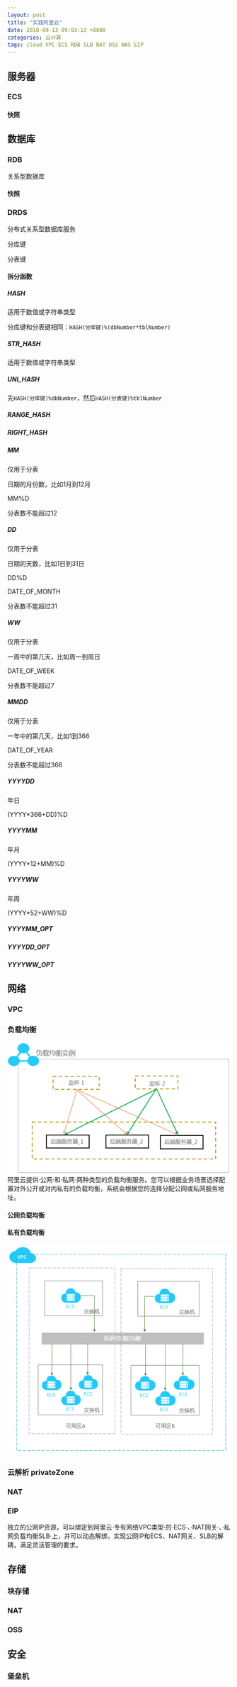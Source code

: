```yaml
---
layout: post
title: "实践阿里云"
date: 2018-09-13 09:03:13 +0800
categories: 云计算
tags: cloud VPC ECS RDB SLB NAT OSS NAS EIP
---
```


## 服务器
### ECS

#### 快照

## 数据库
### RDB

关系型数据库

#### 快照

### DRDS

分布式关系型数据库服务

分库键

分表键

#### 拆分函数

##### HASH

适用于数值或字符串类型

分库键和分表键相同：`HASH(分库键)%(dbNumber*tblNumber)`

##### STR_HASH

适用于数值或字符串类型

##### UNI_HASH

先`HASH(分库键)%dbNumber`，然后`HASH(分表键)%tblNumber`

##### RANGE_HASH

##### RIGHT_HASH

##### MM

仅用于分表

日期的月份数，比如1月到12月

MM%D

分表数不能超过12

##### DD

仅用于分表

日期的天数，比如1日到31日

DD%D

DATE_OF_MONTH

分表数不能超过31

##### WW

仅用于分表

一周中的第几天，比如周一到周日

DATE_OF_WEEK

分表数不能超过7

##### MMDD

仅用于分表

一年中的第几天，比如1到366

DATE_OF_YEAR

分表数不能超过366

##### YYYYDD	

年日

(YYYY*366+DD)%D

##### YYYYMM

年月

(YYYY*12+MM)%D

##### YYYYWW

年周

(YYYY*52+WW)%D

##### YYYYMM_OPT

##### YYYYDD_OPT

##### YYYYWW_OPT

## 网络

### VPC

### 负载均衡
![Aliyun SLB Instance](/images/aliyun_slb_instance.png)
阿里云提供·公网·和·私网·两种类型的负载均衡服务。您可以根据业务场景选择配置对外公开或对内私有的负载均衡，系统会根据您的选择分配公网或私网服务地址。

#### 公网负载均衡

#### 私有负载均衡
![Aliyun private SLB Instance](/images/aliyun_slb_private.png)

### 云解析 privateZone

### NAT

### EIP
独立的公网IP资源，可以绑定到阿里云·专有网络VPC类型·的·ECS·、·NAT网关·、·私网负载均衡SLB·上，并可以动态解绑，实现公网IP和ECS、NAT网关、SLB的解耦，满足灵活管理的要求。

## 存储
### 块存储
### NAT
### OSS

## 安全
### 堡垒机
